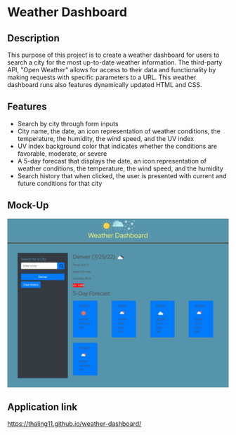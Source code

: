 # Weather Dashboard

## Description

This purpose of this project is to create a weather dashboard for users to search a city for the most up-to-date weather information. The third-party API, "Open Weather" allows for access to their data and functionality by making requests with specific parameters to a URL. This weather dashboard runs also features dynamically updated HTML and CSS.

## Features
- Search by city through form inputs
- City name, the date, an icon representation of weather conditions, the temperature, the humidity, the wind speed, and the UV index
- UV index background color that indicates whether the conditions are favorable, moderate, or severe
- A 5-day forecast that displays the date, an icon representation of weather conditions, the temperature, the wind speed, and the humidity
- Search history that when clicked, the user is presented with current and future conditions for that city


## Mock-Up

![Screenshot-1](./Assets/images/week-6-challenge-screenshot.jpg)

## Application link

https://thaling11.github.io/weather-dashboard/
